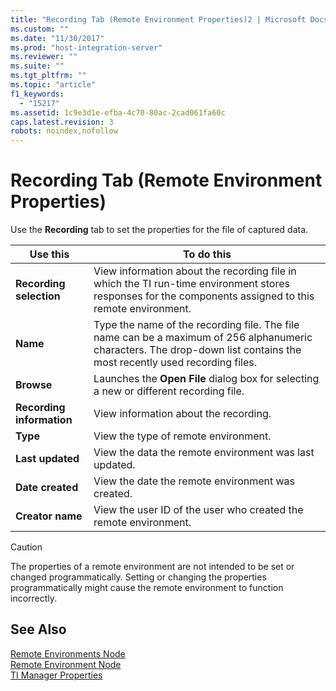 ```yaml
---
title: "Recording Tab (Remote Environment Properties)2 | Microsoft Docs"
ms.custom: ""
ms.date: "11/30/2017"
ms.prod: "host-integration-server"
ms.reviewer: ""
ms.suite: ""
ms.tgt_pltfrm: ""
ms.topic: "article"
f1_keywords: 
  - "15217"
ms.assetid: 1c9e3d1e-efba-4c70-80ac-2cad061fa60c
caps.latest.revision: 3
robots: noindex,nofollow
---
```

# Recording Tab (Remote Environment Properties)
Use the **Recording** tab to set the properties for the file of captured data.  
  
|Use this|To do this|  
|--------------|----------------|  
|**Recording selection**|View information about the recording file in which the TI run-time environment stores responses for the components assigned to this remote environment.|  
|**Name**|Type the name of the recording file. The file name can be a maximum of 256 alphanumeric characters. The drop-down list contains the most recently used recording files.|  
|**Browse**|Launches the **Open File** dialog box for selecting a new or different recording file.|  
|**Recording information**|View information about the recording.|  
|**Type**|View the type of remote environment.|  
|**Last updated**|View the data the remote environment was last updated.|  
|**Date created**|View the date the remote environment was created.|  
|**Creator name**|View the user ID of the user who created the remote environment.|  
  
> [!CAUTION]
>  The properties of a remote environment are not intended to be set or changed programmatically. Setting or changing the properties programmatically might cause the remote environment to function incorrectly.  
  
## See Also  
 [Remote Environments Node](../core/remote-environments-node2.md)   
 [Remote Environment Node](../core/remote-environment-node1.md)   
 [TI Manager Properties](../core/ti-manager-properties2.md)